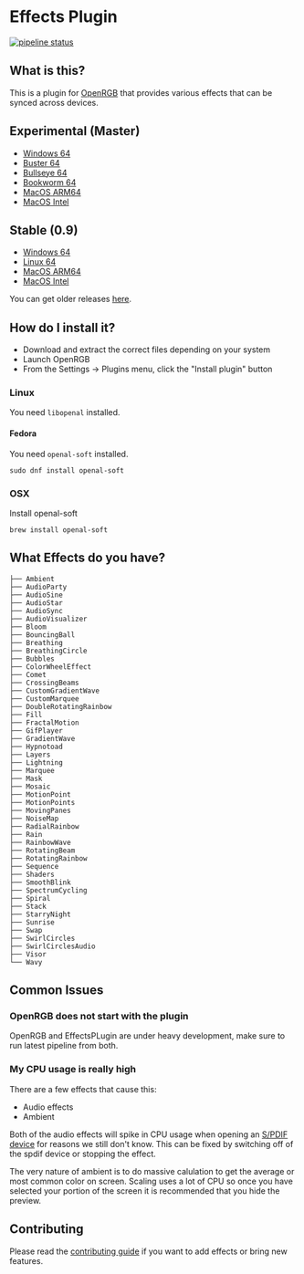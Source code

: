 # Effects Plugin

[![pipeline status](https://gitlab.com/OpenRGBDevelopers/OpenRGBEffectsPlugin/badges/master/pipeline.svg)](https://gitlab.com/OpenRGBDevelopers/OpenRGBEffectsPlugin/-/commits/master)

## What is this?

This is a plugin for [OpenRGB](https://gitlab.com/CalcProgrammer1/OpenRGB) that provides various effects that can be synced across devices.

## Experimental (Master)

* [Windows 64](https://gitlab.com/OpenRGBDevelopers/OpenRGBEffectsPlugin/-/jobs/artifacts/master/download?job=Windows%2064)
* [Buster 64](https://gitlab.com/OpenRGBDevelopers/OpenRGBEffectsPlugin/-/jobs/artifacts/master/download?job=Buster%2064)
* [Bullseye 64](https://gitlab.com/OpenRGBDevelopers/OpenRGBEffectsPlugin/-/jobs/artifacts/master/download?job=Bullseye%2064)
* [Bookworm 64](https://gitlab.com/OpenRGBDevelopers/OpenRGBEffectsPlugin/-/jobs/artifacts/master/download?job=Bookworm%2064)
* [MacOS ARM64](https://gitlab.com/OpenRGBDevelopers/OpenRGBEffectsPlugin/-/jobs/artifacts/master/download?job=MacOS%20ARM64)
* [MacOS Intel](https://gitlab.com/OpenRGBDevelopers/OpenRGBEffectsPlugin/-/jobs/artifacts/master/download?job=MacOS%20Intel)

## Stable (0.9)

* [Windows 64](https://gitlab.com/OpenRGBDevelopers/OpenRGBEffectsPlugin/-/jobs/4632324527/artifacts/download)
* [Linux 64](https://gitlab.com/OpenRGBDevelopers/OpenRGBEffectsPlugin/-/jobs/4632324432/artifacts/download)
* [MacOS ARM64](https://gitlab.com/OpenRGBDevelopers/OpenRGBEffectsPlugin/-/jobs/4632601567/artifacts/download)
* [MacOS Intel](https://gitlab.com/OpenRGBDevelopers/OpenRGBEffectsPlugin/-/jobs/4632324711/artifacts/download)

You can get older releases [here](https://gitlab.com/OpenRGBDevelopers/OpenRGBEffectsPlugin/-/releases).

## How do I install it?

* Download and extract the correct files depending on your system
* Launch OpenRGB
* From the Settings -> Plugins menu, click the "Install plugin" button

### Linux

You need `libopenal` installed.

#### Fedora

You need `openal-soft` installed.
```
sudo dnf install openal-soft

```

### OSX

Install openal-soft

```
brew install openal-soft
```


## What Effects do you have?

```
├── Ambient
├── AudioParty
├── AudioSine
├── AudioStar
├── AudioSync
├── AudioVisualizer
├── Bloom
├── BouncingBall
├── Breathing
├── BreathingCircle
├── Bubbles
├── ColorWheelEffect
├── Comet
├── CrossingBeams
├── CustomGradientWave
├── CustomMarquee
├── DoubleRotatingRainbow
├── Fill
├── FractalMotion
├── GifPlayer
├── GradientWave
├── Hypnotoad
├── Layers
├── Lightning
├── Marquee
├── Mask
├── Mosaic
├── MotionPoint
├── MotionPoints
├── MovingPanes
├── NoiseMap
├── RadialRainbow
├── Rain
├── RainbowWave
├── RotatingBeam
├── RotatingRainbow
├── Sequence
├── Shaders
├── SmoothBlink
├── SpectrumCycling
├── Spiral
├── Stack
├── StarryNight
├── Sunrise
├── Swap
├── SwirlCircles
├── SwirlCirclesAudio
├── Visor
└── Wavy
```

## Common Issues

### OpenRGB does not start with the plugin

OpenRGB and EffectsPLugin are under heavy development, make sure to run latest pipeline from both.

### My CPU usage is really high

There are a few effects that cause this:

* Audio effects
* Ambient

Both of the audio effects will spike in CPU usage when opening an [S/PDIF device](https://en.wikipedia.org/wiki/S/PDIF) for reasons we still don't know. This can be fixed by switching off of the spdif device or stopping the effect.

The very nature of ambient is to do massive calulation to get the average or most common color on screen. Scaling uses a lot of CPU so once you have selected your portion of the screen it is recommended that you hide the preview.

## Contributing

Please read the [contributing guide](./CONTRIBUTING.md) if you want to add effects or bring new features.

